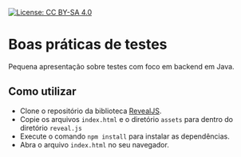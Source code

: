 [![License: CC BY-SA 4.0](https://licensebuttons.net/l/by-sa/4.0/80x15.png)](https://creativecommons.org/licenses/by-sa/4.0/)

# Boas práticas de testes

Pequena apresentação sobre testes com foco em backend em Java.

## Como utilizar

- Clone o repositório da biblioteca [RevealJS](https://github.com/hakimel/reveal.js).
- Copie os arquivos `index.html` e o diretório `assets` para dentro do diretório `reveal.js`
- Execute o comando `npm install` para instalar as dependências.
- Abra o arquivo `index.html` no seu navegador.